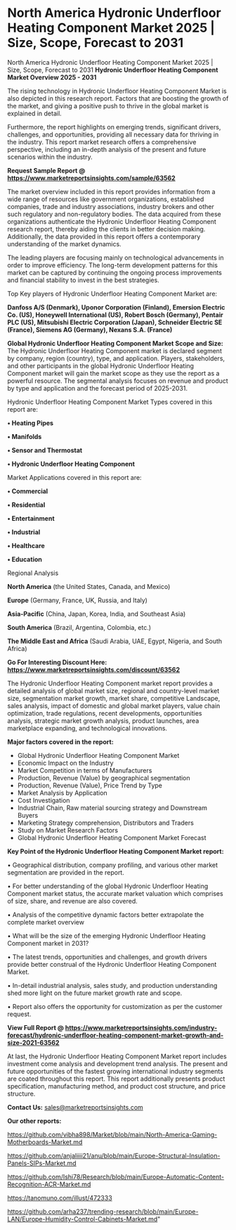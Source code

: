 # North America Hydronic Underfloor Heating Component Market 2025 | Size, Scope, Forecast to 2031
North America Hydronic Underfloor Heating Component Market 2025 | Size, Scope, Forecast to 2031
<Strong> Hydronic Underfloor Heating Component Market Overview 2025 - 2031</strong>

The rising technology in Hydronic Underfloor Heating Component Market is also depicted in this research report. Factors that are boosting the growth of the market, and giving a positive push to thrive in the global market is explained in detail.

Furthermore, the report highlights on emerging trends, significant drivers, challenges, and opportunities, providing all necessary data for thriving in the industry. This report market research offers a comprehensive perspective, including an in-depth analysis of the present and future scenarios within the industry.

<strong>Request Sample Report @ <a href=https://www.marketreportsinsights.com/sample/63562>https://www.marketreportsinsights.com/sample/63562</a></strong>

The market overview included in this report provides information from a wide range of resources like government organizations, established companies, trade and industry associations, industry brokers and other such regulatory and non-regulatory bodies. The data acquired from these organizations authenticate the Hydronic Underfloor Heating Component research report, thereby aiding the clients in better decision making. Additionally, the data provided in this report offers a contemporary understanding of the market dynamics.

The leading players are focusing mainly on technological advancements in order to improve efficiency. The long-term development patterns for this market can be captured by continuing the ongoing process improvements and financial stability to invest in the best strategies.

Top Key players of Hydronic Underfloor Heating Component Market are:

<strong>Danfoss A/S (Denmark), Uponor Corporation (Finland), Emersion Electric Co. (US), Honeywell International (US), Robert Bosch (Germany), Pentair PLC (US), Mitsubishi Electric Corporation (Japan), Schneider Electric SE (France), Siemens AG (Germany), Nexans S.A. (France)</strong>

<strong><b>Global Hydronic Underfloor Heating Component Market Scope and Size:</b></strong>
The Hydronic Underfloor Heating Component market is declared segment by company, region (country), type, and application. Players, stakeholders, and other participants in the global Hydronic Underfloor Heating Component market will gain the market scope as they use the report as a powerful resource. The segmental analysis focuses on revenue and product by type and application and the forecast period of 2025-2031.

Hydronic Underfloor Heating Component Market Types covered in this report are:

<strong>• Heating Pipes

• Manifolds

• Sensor and Thermostat

• Hydronic Underfloor Heating Component</strong>

Market Applications covered in this report are:

<strong>• Commercial

• Residential

• Entertainment

• Industrial

• Healthcare

• Education</strong> 

Regional Analysis

<strong>North America</strong> (the United States, Canada, and Mexico)

<strong>Europe</strong> (Germany, France, UK, Russia, and Italy)

<strong>Asia-Pacific</strong> (China, Japan, Korea, India, and Southeast Asia)

<strong>South America</strong> (Brazil, Argentina, Colombia, etc.)

<strong>The Middle East and Africa</strong> (Saudi Arabia, UAE, Egypt, Nigeria, and South Africa)

<strong>Go For Interesting Discount Here: <a href=https://www.marketreportsinsights.com/discount/63562>https://www.marketreportsinsights.com/discount/63562</a></strong>

The Hydronic Underfloor Heating Component market report provides a detailed analysis of global market size, regional and country-level market size, segmentation market growth, market share, competitive Landscape, sales analysis, impact of domestic and global market players, value chain optimization, trade regulations, recent developments, opportunities analysis, strategic market growth analysis, product launches, area marketplace expanding, and technological innovations.

<strong><b>Major factors covered in the report:</b></strong>
<ul>
  <li>Global Hydronic Underfloor Heating Component Market </li>
  <li>Economic Impact on the Industry</li>
  <li>Market Competition in terms of Manufacturers</li>
  <li>Production, Revenue (Value) by geographical segmentation</li>
  <li>Production, Revenue (Value), Price Trend by Type</li>
  <li>Market Analysis by Application</li>
  <li>Cost Investigation</li>
  <li>Industrial Chain, Raw material sourcing strategy and Downstream Buyers</li>
  <li>Marketing Strategy comprehension, Distributors and Traders</li>
  <li>Study on Market Research Factors</li>
  <li>Global Hydronic Underfloor Heating Component Market Forecast</li>
</ul>

<strong><b>Key Point of the Hydronic Underfloor Heating Component Market report:</b></strong>

• Geographical distribution, company profiling, and various other market segmentation are provided in the report.

• For better understanding of the global Hydronic Underfloor Heating Component market status, the accurate market valuation which comprises of size, share, and revenue are also covered.

• Analysis of the competitive dynamic factors better extrapolate the complete market overview

• What will be the size of the emerging Hydronic Underfloor Heating Component market in 2031?

• The latest trends, opportunities and challenges, and growth drivers provide better construal of the Hydronic Underfloor Heating Component Market.

• In-detail industrial analysis, sales study, and production understanding shed more light on the future market growth rate and scope.

• Report also offers the opportunity for customization as per the customer request.

<strong><b>View Full Report @ <a href=https://www.marketreportsinsights.com/industry-forecast/hydronic-underfloor-heating-component-market-growth-and-size-2021-63562>https://www.marketreportsinsights.com/industry-forecast/hydronic-underfloor-heating-component-market-growth-and-size-2021-63562</a></b></strong>


At last, the Hydronic Underfloor Heating Component Market report includes investment come analysis and development trend analysis. The present and future opportunities of the fastest growing international industry segments are coated throughout this report. This report additionally presents product specification, manufacturing method, and product cost structure, and price structure.

<strong>Contact Us:</strong>
sales@marketreportsinsights.com

<strong>Our other reports:</strong>

<a href=https://github.com/vibha898/Market/blob/main/North-America-Gaming-Motherboards-Market.md>https://github.com/vibha898/Market/blob/main/North-America-Gaming-Motherboards-Market.md</a>

<a href=https://github.com/anjaliiii21/anu/blob/main/Europe-Structural-Insulation-Panels-SIPs-Market.md>https://github.com/anjaliiii21/anu/blob/main/Europe-Structural-Insulation-Panels-SIPs-Market.md</a>

<a href=https://github.com/Ishi78/Research/blob/main/Europe-Automatic-Content-Recognition-ACR-Market.md>https://github.com/Ishi78/Research/blob/main/Europe-Automatic-Content-Recognition-ACR-Market.md</a>

<a href=https://tanomuno.com/illust/472333>https://tanomuno.com/illust/472333</a>

<a href=https://github.com/arha237/trending-research/blob/main/Europe-LAN/Europe-Humidity-Control-Cabinets-Market.md>https://github.com/arha237/trending-research/blob/main/Europe-LAN/Europe-Humidity-Control-Cabinets-Market.md</a>"
